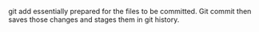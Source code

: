git add essentially prepared for the files to be committed. Git commit then saves those 
changes and stages them in git history. 

